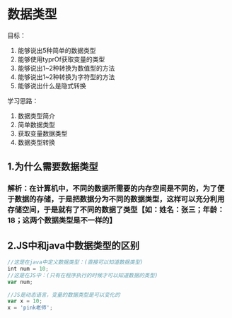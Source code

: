 # 数据类型

目标：

1. 能够说出5种简单的数据类型
2. 能够使用typrOf获取变量的类型
3. 能够说出1~2种转换为数值型的方法
4. 能够说出1~2种转换为字符型的方法
5. 能够说出什么是隐式转换

学习思路：

1. 数据类型简介
2. 简单数据类型
3. 获取变量数据类型
4. 数据类型转换

## 1.为什么需要数据类型

### 解析：在计算机中，不同的数据所需要的内存空间是不同的，为了便于数据的存储，于是把数据分为不同的数据类型，这样可以充分利用存储空间，于是就有了不同的数据了类型【如：姓名：张三；年龄：18；这两个数据类型是不一样的】

## 2.JS中和java中数据类型的区别

```javaScript
//这是在java中定义数据类型：(直接可以知道数据类型)
int num = 10;
//这是在JS中：(只有在程序执行的时候才可以知道数据的类型)
var num;

//JS是动态语言，变量的数据类型是可以变化的
var x = 10;
x = 'pink老师';
```



